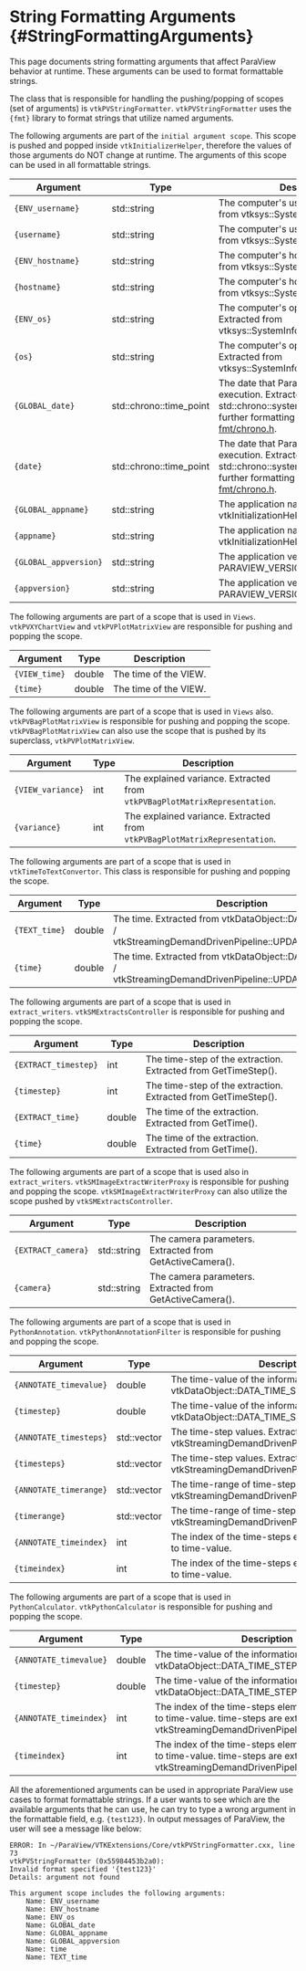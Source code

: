 String Formatting Arguments       {#StringFormattingArguments}
=====================

This page documents string formatting arguments that affect ParaView behavior at
runtime. These arguments can be used to format formattable strings.

The class that is responsible for handling the pushing/popping of scopes (set of arguments) is `vtkPVStringFormatter`.
`vtkPVStringFormatter` uses the `{fmt}` library to format strings that utilize named arguments.

The following arguments are part of the `initial argument scope`. This scope is
pushed and popped inside `vtkInitializerHelper`, therefore the values of those
arguments do NOT change at runtime. The arguments of this scope can be used in all formattable strings.

Argument | Type | Description
---------|------|---------------------------------------------------------
`{ENV_username}` | std::string | The computer's username. Extracted from vtksys::SystemInformation.
`{username}` | std::string | The computer's username. Extracted from vtksys::SystemInformation.
`{ENV_hostname}` | std::string | The computer's hostname. Extracted from vtksys::SystemInformation.
`{hostname}` | std::string | The computer's hostname. Extracted from vtksys::SystemInformation.
`{ENV_os}` | std::string | The computer's operating system. Extracted from vtksys::SystemInformation.
`{os}` | std::string | The computer's operating system. Extracted from vtksys::SystemInformation.
`{GLOBAL_date}` | std::chrono::time_point | The date that ParaView started its execution. Extracted from std::chrono::system_clock::now(). For further formatting options see [fmt/chrono.h](https://gitlab.kitware.com/third-party/fmt/-/blob/master/include/fmt/chrono.h).
`{date}` | std::chrono::time_point | The date that ParaView started its execution. Extracted from std::chrono::system_clock::now(). For further formatting options see [fmt/chrono.h](https://gitlab.kitware.com/third-party/fmt/-/blob/master/include/fmt/chrono.h).
`{GLOBAL_appname}` | std::string | The application name. Extracted from vtkInitializationHelper::ApplicationName.
`{appname}` | std::string | The application name. Extracted from vtkInitializationHelper::ApplicationName.
`{GLOBAL_appversion}` | std::string | The application version. Extracted from PARAVIEW_VERSION_FULL.
`{appversion}` | std::string | The application version. Extracted from PARAVIEW_VERSION_FULL.

The following arguments are part of a scope that is used in `Views`. `vtkPVXYChartView` and `vtkPVPlotMatrixView`
are responsible for pushing and popping the scope.

Argument | Type | Description
---------|------|---------------------------------------------------------
`{VIEW_time}` | double | The time of the VIEW.
`{time}` | double | The time of the VIEW.

The following arguments are part of a scope that is used in `Views` also. `vtkPVBagPlotMatrixView` is responsible
for pushing and popping the scope. `vtkPVBagPlotMatrixView` can also use the scope that is pushed by
its superclass, `vtkPVPlotMatrixView`.

Argument | Type | Description
---------|------|---------------------------------------------------------
`{VIEW_variance}` | int | The explained variance. Extracted from `vtkPVBagPlotMatrixRepresentation`.
`{variance}` | int | The explained variance. Extracted from `vtkPVBagPlotMatrixRepresentation`.

The following arguments are part of a scope that is used in `vtkTimeToTextConvertor`. This class is responsible
for pushing and popping the scope.

Argument | Type | Description
---------|------|---------------------------------------------------------
`{TEXT_time}` | double | The time. Extracted from vtkDataObject::DATA_TIME_STEP() / vtkStreamingDemandDrivenPipeline::UPDATE_TIME_STEP().
`{time}` | double | The time. Extracted from vtkDataObject::DATA_TIME_STEP() / vtkStreamingDemandDrivenPipeline::UPDATE_TIME_STEP().

The following arguments are part of a scope that is used in `extract_writers`. `vtkSMExtractsController` is
responsible for pushing and popping the scope.

Argument | Type | Description
---------|------|---------------------------------------------------------
`{EXTRACT_timestep}` | int | The time-step of the extraction. Extracted from GetTimeStep().
`{timestep}` | int | The time-step of the extraction. Extracted from GetTimeStep().
`{EXTRACT_time}` | double | The time of the extraction. Extracted from GetTime().
`{time}` | double | The time of the extraction. Extracted from GetTime().

The following arguments are part of a scope that is used also in `extract_writers`. `vtkSMImageExtractWriterProxy` is
responsible for pushing and popping the scope. `vtkSMImageExtractWriterProxy` can also utilize the scope pushed by
`vtkSMExtractsController`.

Argument | Type | Description
---------|------|---------------------------------------------------------
`{EXTRACT_camera}` | std::string | The camera parameters. Extracted from GetActiveCamera().
`{camera}` | std::string | The camera parameters. Extracted from GetActiveCamera().

The following arguments are part of a scope that is used in `PythonAnnotation`. `vtkPythonAnnotationFilter` is
responsible for pushing and popping the scope.

Argument | Type | Description
---------|------|---------------------------------------------------------
`{ANNOTATE_timevalue}` | double | The time-value of the information. Extracted from vtkDataObject::DATA_TIME_STEP().
`{timestep}` | double | The time-value of the information. Extracted from vtkDataObject::DATA_TIME_STEP().
`{ANNOTATE_timesteps}` | std::vector<double> | The time-step values. Extracted from vtkStreamingDemandDrivenPipeline::TIME_STEPS().
`{timesteps}` | std::vector<double> | The time-step values. Extracted from vtkStreamingDemandDrivenPipeline::TIME_STEPS().
`{ANNOTATE_timerange}` | std::vector<double> | The time-range of time-steps. Extracted from vtkStreamingDemandDrivenPipeline::TIME_RANGE().
`{timerange}` | std::vector<double> | The time-range of time-steps. Extracted from vtkStreamingDemandDrivenPipeline::TIME_RANGE().
`{ANNOTATE_timeindex}` | int | The index of the time-steps element which is equal to time-value.
`{timeindex}` | int | The index of the time-steps element which is equal to time-value.

The following arguments are part of a scope that is used in `PythonCalculator`. `vtkPythonCalculator` is
responsible for pushing and popping the scope.

Argument | Type | Description
---------|------|---------------------------------------------------------
`{ANNOTATE_timevalue}` | double | The time-value of the information. Extracted from vtkDataObject::DATA_TIME_STEP().
`{timestep}` | double | The time-value of the information. Extracted from vtkDataObject::DATA_TIME_STEP().
`{ANNOTATE_timeindex}` | int | The index of the time-steps element which is equal to time-value. time-steps are extracted from vtkStreamingDemandDrivenPipeline::TIME_STEPS().
`{timeindex}` | int | The index of the time-steps element which is equal to time-value. time-steps are extracted from vtkStreamingDemandDrivenPipeline::TIME_STEPS().

All the aforementioned arguments can be used in appropriate ParaView use cases to format formattable strings.
If a user wants to see which are the available arguments that he can use, he can try to type a wrong argument in the
formattable field, e.g. `{test123}`. In output messages of ParaView, the user will see a message like below:

```
ERROR: In ~/ParaView/VTKExtensions/Core/vtkPVStringFormatter.cxx, line 73
vtkPVStringFormatter (0x55984453b2a0):
Invalid format specified '{test123}'
Details: argument not found

This argument scope includes the following arguments:
    Name: ENV_username
    Name: ENV_hostname
    Name: ENV_os
    Name: GLOBAL_date
    Name: GLOBAL_appname
    Name: GLOBAL_appversion
    Name: time
    Name: TEXT_time
```
